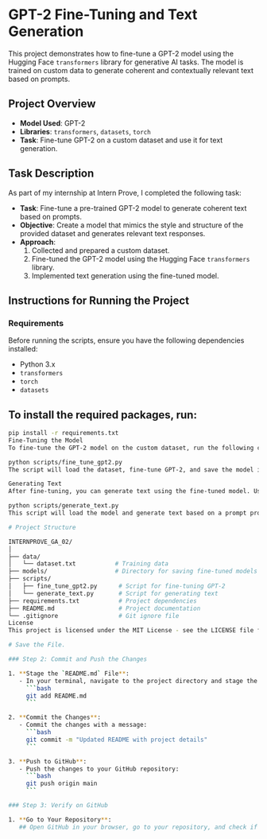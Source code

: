 
# GPT-2 Fine-Tuning and Text Generation

This project demonstrates how to fine-tune a GPT-2 model using the Hugging Face `transformers` library for generative AI tasks. The model is trained on custom data to generate coherent and contextually relevant text based on prompts.

## Project Overview

- **Model Used**: GPT-2
- **Libraries**: `transformers`, `datasets`, `torch`
- **Task**: Fine-tune GPT-2 on a custom dataset and use it for text generation.

## Task Description

As part of my internship at Intern Prove, I completed the following task:
- **Task**: Fine-tune a pre-trained GPT-2 model to generate coherent text based on prompts.
- **Objective**: Create a model that mimics the style and structure of the provided dataset and generates relevant text responses.
- **Approach**:
  1. Collected and prepared a custom dataset.
  2. Fine-tuned the GPT-2 model using the Hugging Face `transformers` library.
  3. Implemented text generation using the fine-tuned model.

## Instructions for Running the Project

### Requirements

Before running the scripts, ensure you have the following dependencies installed:

- Python 3.x
- `transformers`
- `torch`
- `datasets`

## To install the required packages, run:

```bash
pip install -r requirements.txt
Fine-Tuning the Model
To fine-tune the GPT-2 model on the custom dataset, run the following command:

python scripts/fine_tune_gpt2.py
The script will load the dataset, fine-tune GPT-2, and save the model in the models/ directory.

Generating Text
After fine-tuning, you can generate text using the fine-tuned model. Use the following command:

python scripts/generate_text.py
This script will load the model and generate text based on a prompt provided in the script. You can modify the prompt or change the generation parameters as needed.

# Project Structure

INTERNPROVE_GA_02/
│
├── data/
│   └── dataset.txt           # Training data
├── models/                   # Directory for saving fine-tuned models
├── scripts/
│   ├── fine_tune_gpt2.py      # Script for fine-tuning GPT-2
│   └── generate_text.py       # Script for generating text
├── requirements.txt           # Project dependencies
├── README.md                  # Project documentation
└── .gitignore                 # Git ignore file
License
This project is licensed under the MIT License - see the LICENSE file for details.

# Save the File.

### Step 2: Commit and Push the Changes

1. **Stage the `README.md` File**:
   - In your terminal, navigate to the project directory and stage the updated `README.md` file:
     ```bash
     git add README.md
     ```

2. **Commit the Changes**:
   - Commit the changes with a message:
     ```bash
     git commit -m "Updated README with project details"
     ```

3. **Push to GitHub**:
   - Push the changes to your GitHub repository:
     ```bash
     git push origin main
     ```

### Step 3: Verify on GitHub

1. **Go to Your Repository**:
   ## Open GitHub in your browser, go to your repository, and check if the `README.md` has been updated with the new information.
